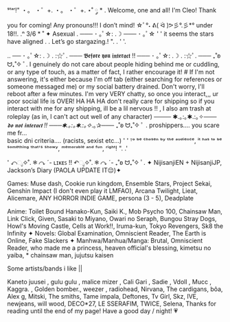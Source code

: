 ˢᵗᵃʳ!" ・。 ・゜+. ・。 ・゜+.  ⋆˚ ༘ *  . Welcome, one and all! I'm Cleo! Thank you for coming!
Any pronouns!!! I don’t mind! ☆ﾟ°˖ ᕕ( ᐛ )ᕗ彡°.彡*° under 18!!. .ⁿ
3/6  * ˚ ✦ Asexual  . ─── ･ ｡ﾟ☆: .☽ ─── ･ ｡ﾟ☆
' ' it seems the stars have aligned . . Let’s go stargazing.! ". . ' '.      

.. ── ･ ｡ﾟ☆: .☽ . :☆ﾟ. ─── 𝕭𝖊𝖋𝖔𝖗𝖊 𝖞𝖔𝖚 𝖎𝖓𝖙𝖊𝖗𝖆𝖈𝖙 !! ─── ･ ｡ﾟ☆: .☽ . :☆ﾟ. ─── ₊˚ʚ ᗢ₊˚✧ ﾟ. I genuinely do not care about people hiding behind me or cuddling, or any type of touch, as a matter of fact, I rather encourage it!  # If I'm not answering, it's either because I'm off tab (either searching for references or someone messaged me) or my social battery drained. Don't worry, I'll reboot after a few minutes. I'm very VERY chatty, so once you interact,,, ur poor social life is OVER! HA HA HA 
don't really care for shipping so if you interact with me for any shipping, ill be a lil nervous !! , I also am trash at roleplay (as in, I can't act out well of any character) ──── ✱.｡:｡✱.:｡✧*─── 𝖉𝖔 𝖓𝖔𝖙 𝖎𝖓𝖙𝖊𝖗𝖆𝖈𝖙 !! ───✱.｡:｡✱.:｡✧*.｡✰─── ₊˚ʚ ᗢ₊˚✧ ﾟ . proshippers.... you scare me fr...    
basic dni criteria…. (racists, sexist etc…)
' ' ᵀᵒ ᵇᵉ ᶜʰᵒˢᵉⁿ ᵇʸ ᵗʰᵉ ᵃᵘᵈⁱᵉⁿᶜᵉ, ⁱᵗ ʰᵃˢ ᵗᵒ ᵇᵉ ˢᵒᵐᵉᵗʰⁱⁿᵍ ᵗʰᵃᵗ'ˢ ˢʰᵒʷʸ, ᵐᵉᵐᵒʳᵃᵇˡᵉ ᵃⁿᵈ ᶠᵘⁿ, ʳⁱᵍʰᵗ! ". .'  

'  ↶ೃ✧˚. ❃ ↷ ˊ- ʟɪᴋᴇꜱ !! ↶ೃ✧˚. ❃ ↷ ˊ- ₊˚ʚ ᗢ₊˚✧ ﾟ. ✦
NijisanjiEN + NijisanjiJP, Jackson’s Diary (PAOLA UPDATE IT😔)✦ 

Games: Muse dash, Cookie run kingdom, Ensemble Stars, Project Sekai, Genshin Impact (I don't even play it LMFAO), Arcana Twilight, Lieat, Alicemare, ANY HORROR INDIE GAME, persona (3 - 5), Deadplate

Anime: Toilet Bound Hanako-Kun, Saiki K., Mob Psycho 100, Chainsaw Man, Link Click, Given, Sasaki to Miyano, Owari no Seraph, Bungou Stray Dogs, Howl's Moving Castle, Cells at Work!!, Iruma-kun, Tokyo Revengers, Sk8 the Infinity
✦ Novels: Global Examination, Omniscient Reader, The Earth is Online, Fake Slackers ✦ Manhwa/Manhua/Manga: Brutal, Omniscient Reader, who made me a princess, heaven official's blessing, kimetsu no yaiba, * chainsaw man, jujutsu kaisen
 
Some artists/bands i like ||

Kaneto juusei , gulu gulu , malice mizer , Cali Gari , Sadie , Vdoll , Mucc , Kaggra. , Golden bomber., weezer , radiohead, Nirvana, The cardigans, bôa, Alex g, Mitski, The smiths, Tame impala, Deftones, Tv Girl, Skz, IVE, newjeans, will wood, DECO*27, LE SSERAFIM, TWICE, Selena,
Thanks for reading until the end of my page! Have a good day / night! 💗
